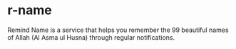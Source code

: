 # r-name
Remind Name is a service that helps you remember the 99 beautiful names of Allah (Al Asma ul Husna) through regular notifications.